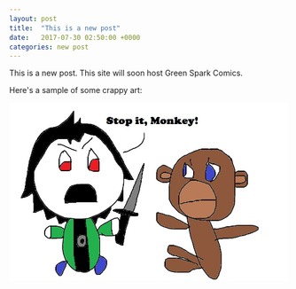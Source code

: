 ```yaml
---
layout: post
title:  "This is a new post"
date:   2017-07-30 02:50:00 +0000
categories: new post
---
```

This is a new post. This site will soon host Green Spark Comics.

Here's a sample of some crappy art:

![Death to the instant gratification monkey](/images/stopitmonkey.jpg)

